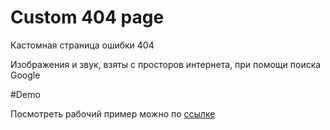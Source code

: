 # Custom 404 page

Кастомная страница ошибки 404

Изображения и звук, взяты с просторов интернета, при помощи поиска Google

#Demo

Посмотреть рабочий пример можно по [ссылке](http://mkf.kiev.ua/404/)
